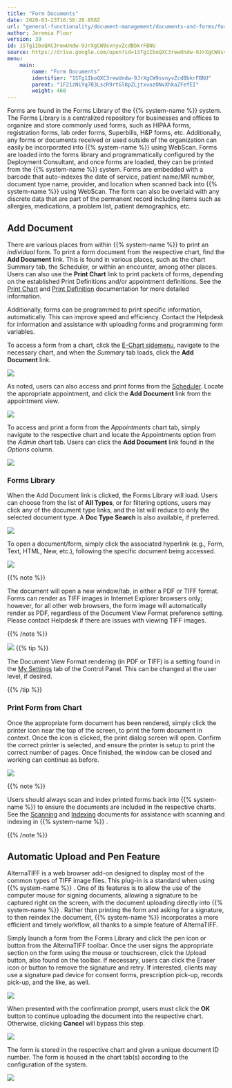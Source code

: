```yaml
---
title: "Form Documents"
date: 2020-03-23T16:56:28.858Z
url: "general-functionality/document-management/documents-and-forms/form-documents.html"
author: Jeremia Ploor
version: 39
id: 1STg1IboQXC3rewUndw-9JrXgCW9svnyvZcdBbkrFBNU
source: https://drive.google.com/open?id=1STg1IboQXC3rewUndw-9JrXgCW9svnyvZcdBbkrFBNU
menu:
    main:
        name: "Form Documents"
        identifier: "1STg1IboQXC3rewUndw-9JrXgCW9svnyvZcdBbkrFBNU"
        parent: "1F21zNiYq703LscR9rtGl8pZLjtxvozONvXhkaZFefEI"
        weight: 460
---
```

Forms are found in the Forms Library of the {{% system-name %}} system. The Forms Library is a centralized repository for businesses and offices to organize and store commonly used forms, such as HIPAA forms, registration forms, lab order forms, Superbills, H&P forms, etc. Additionally, any forms or documents received or used outside of the organization can easily be incorporated into {{% system-name %}} using WebScan. Forms are loaded into the forms library and programmatically configured by the Deployment Consultant, and once forms are loaded, they can be printed from the {{% system-name %}} system. Forms are embedded with a barcode that auto-indexes the date of service, patient name/MR number, document type name, provider, and location when scanned back into {{% system-name %}} using WebScan. The form can also be overlaid with any discrete data that are part of the permanent record including items such as allergies, medications, a problem list, patient demographics, etc.

## Add Document

There are various places from within {{% system-name %}} to print an *individual* form. To print a form document from the respective chart, find the **Add Document** link. This is found in various places, such as the chart Summary tab, the Scheduler, or within an encounter, among other places. Users can also use the **Print Chart** link to print packets of forms, depending on the established Print Definitions and/or appointment definitions. See the [Print Chart](../printing-and-print-definitions/print-chart.html) and [Print Definition](../printing-and-print-definitions/print-definitions.html) documentation for more detailed information.

Additionally, forms can be programmed to print specific information, automatically. This can improve speed and efficiency. Contact the Helpdesk for information and assistance with uploading forms and programming form variables.

To access a form from a chart, click the [E-Chart sidemenu](https://system/?f=chart), navigate to the necessary chart, and when the *Summary* tab loads, click the **Add Document** link.

![](../../../external_files/f972b9f819ef5087af49dbbbc2aa6e33.png)

As noted, users can also access and print forms from the [Scheduler](https://system/?func=scheduler#Now). Locate the appropriate appointment, and click the **Add Document** link from the appointment view.

![](../../../external_files/77c32ec01c6520bdddae41484d423982.png)

To access and print a form from the *Appointments* chart tab, simply navigate to the respective chart and locate the Appointments option from the *Admin* chart tab. Users can click the **Add Document** link found in the *Options* column.

![](../../../external_files/aa1865c36d74e0f09ac972e349cfd6b0.png)

### Forms Library

When the Add Document link is clicked, the Forms Library will load. Users can choose from the list of **All Types**, or for filtering options, users may click any of the document type links, and the list will reduce to only the selected document type. A **Doc Type Search** is also available, if preferred.

![](../../../external_files/a0f5d61235e67e9bf1d3b605b7db3fda.png)

To open a document/form, simply click the associated hyperlink (e.g., Form, Text, HTML, New, etc.), following the specific document being accessed.

![](../../../external_files/f1537d999cbd2f375e733dd5857a615b.png)

{{% note %}}

The document will open a new window/tab, in either a PDF or TIFF format. Forms can render as TIFF images in Internet Explorer browsers only; however, for all other web browsers, the form image will automatically render as PDF, regardless of the Document View Format preference setting. Please contact Helpdesk if there are issues with viewing TIFF images.

{{% /note %}}


![](../../../external_files/dec6425b46ae6d641d88de4d0038c61e.png)
{{% tip %}}

The Document View Format rendering (in PDF or TIFF) is a setting found in the [My Settings](https://system/?f=admin&tabmodule=admin&tabselect=My+Settings) tab of the Control Panel. This can be changed at the user level, if desired.

{{% /tip %}}


### Print Form from Chart

Once the appropriate form document has been rendered, simply click the printer icon near the top of the screen, to print the form document in context. Once the icon is clicked, the print dialog screen will open. Confirm the correct printer is selected, and ensure the printer is setup to print the correct number of pages. Once finished, the window can be closed and working can continue as before.

![](../../../external_files/d106a7acc3ee936a3c2c06f2fe48fe6f.png)

{{% note %}}

Users should always scan and index printed forms back into {{% system-name %}} to ensure the documents are included in the respective charts. See the [Scanning](../scanning-and-indexing/scanning.html) and [Indexing](../scanning-and-indexing/indexing.html) documents for assistance with scanning and indexing in {{% system-name %}} .

{{% /note %}}


## Automatic Upload and Pen Feature

AlternaTIFF is a web browser add-on designed to display most of the common types of TIFF image files. This plug-in is a standard when using {{% system-name %}} . One of its features is to allow the use of the computer mouse for signing documents, allowing a signature to be captured right on the screen, with the document uploading directly into {{% system-name %}} . Rather than printing the form and asking for a signature, to then reindex the document, {{% system-name %}} incorporates a more efficient and timely workflow, all thanks to a simple feature of AlternaTIFF.

Simply launch a form from the Forms Library and click the pen icon or button from the AlternaTIFF toolbar. Once the user signs the appropriate section on the form using the mouse or touchscreen, click the Upload button, also found on the toolbar. If necessary, users can click the Eraser icon or button to remove the signature and retry. If interested, clients may use a signature pad device for consent forms, prescription pick-up, records pick-up, and the like, as well.

![](../../../external_files/7c773431235334b1aadd4ea6ff80226f.png)

When presented with the confirmation prompt, users must click the **OK** button to continue uploading the document into the respective chart. Otherwise, clicking **Cancel** will bypass this step.

![](../../../external_files/7245f14393a6289e29765e13c9b821a4.png)

The form is stored in the respective chart and given a unique document ID number. The form is housed in the chart tab(s) according to the configuration of the system.

![](../../../external_files/5c61923b789cb50eed7449beba2faa92.png)

